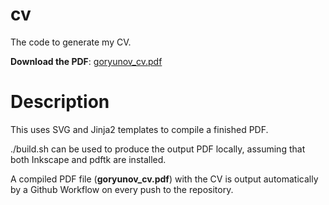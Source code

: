 # cv

The code to generate my CV.

**Download the PDF**: [goryunov_cv.pdf](https://github.com/agoryuno/cv/raw/tech_variant/goryunov_cv.pdf)

# Description

This uses SVG and Jinja2 templates to compile a finished PDF.

./build.sh can be used to produce the output PDF locally, assuming that both Inkscape and pdftk are installed.

A compiled PDF file (**goryunov_cv.pdf**) with the CV is output automatically by a Github Workflow on every 
push to the repository.

